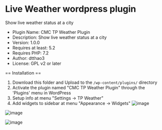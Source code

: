 
# Live Weather wordpress plugin
Show live weather status at a city

 * Plugin Name:       CMC TP Weather Plugin
 * Description:       Show live weather status at a city
 * Version:           1.0.0
 * Requires at least: 5.2
 * Requires PHP:      7.2
 * Author:            dtthao3
 * License:           GPL v2 or later

== Installation ==
1. Download this folder and Upload to the `/wp-content/plugins/` directory
2. Activate the plugin named "CMC TP Weather Plugin" through the 'Plugins' menu in WordPress
3. Setup info at menu "Settings -> TP Weather"
4. Add widgets to sidebar at menu "Appearance -> Widgets"
![image](https://user-images.githubusercontent.com/105334553/172989992-f3d81d34-358d-4aa2-b936-cc570669c0d7.png)

![image](https://user-images.githubusercontent.com/105334553/173008676-72a88696-050f-41f5-b753-90916b77ae76.png)

![image](https://user-images.githubusercontent.com/105334553/173008834-d49a029d-8885-4371-89a8-03e9ce6b3fb7.png)
